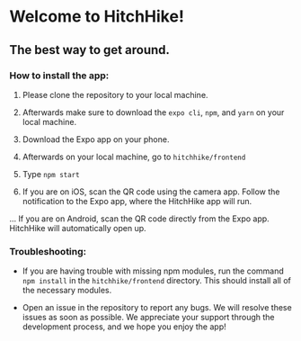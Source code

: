 # Welcome to HitchHike!

## The best way to get around.

### How to install the app:

1. Please clone the repository to your local machine.

2. Afterwards make sure to download the `expo cli`, `npm`, and `yarn` on your local machine.

3. Download the Expo app on your phone.

4. Afterwards on your local machine, go to `hitchhike/frontend`

5. Type `npm start`

6. If you are on iOS, scan the QR code using the camera app. Follow the notification to the Expo app, where the HitchHike app will run.

... If you are on Android, scan the QR code directly from the Expo app. HitchHike will automatically open up.

### Troubleshooting:

* If you are having trouble with missing npm modules, run the command `npm install` in the `hitchhike/frontend` directory. This should install all of the necessary modules.

* Open an issue in the repository to report any bugs. We will resolve these issues as soon as possible. We appreciate your support through the development process, and we hope you enjoy the app!
